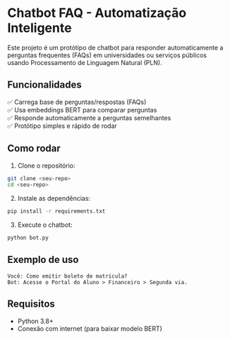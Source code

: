 # Chatbot FAQ - Automatização Inteligente

Este projeto é um protótipo de chatbot para responder automaticamente a perguntas frequentes (FAQs) em universidades ou serviços públicos usando Processamento de Linguagem Natural (PLN).

## Funcionalidades

✅ Carrega base de perguntas/respostas (FAQs)  
✅ Usa embeddings BERT para comparar perguntas  
✅ Responde automaticamente a perguntas semelhantes  
✅ Protótipo simples e rápido de rodar

## Como rodar

1. Clone o repositório:
```bash
git clone <seu-repo>
cd <seu-repo>
```

2. Instale as dependências:
```bash
pip install -r requirements.txt
```

3. Execute o chatbot:
```bash
python bot.py
```

## Exemplo de uso

```
Você: Como emitir boleto de matrícula?
Bot: Acesse o Portal do Aluno > Financeiro > Segunda via.
```

## Requisitos

- Python 3.8+
- Conexão com internet (para baixar modelo BERT)
